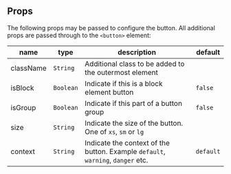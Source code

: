 ## Props

The following props may be passed to configure the button. All additional props are passed through to the `<button>` element:

| name      | type      | description                                                                     | default   |
| --------- | --------- | ------------------------------------------------------------------------------- | --------- |
| className | `String`  | Additional class to be added to the outermost element                           |           |
| isBlock   | `Boolean` | Indicate if this is a block element button                                      | `false`   |
| isGroup   | `Boolean` | Indicate if this part of a button group                                         | `false`   |
| size      | `String`  | Indicate the size of the button. One of `xs`, `sm` or `lg`                      |           |
| context   | `String`  | Indicate the context of the button. Example `default`, `warning`, `danger` etc. | `default` |

